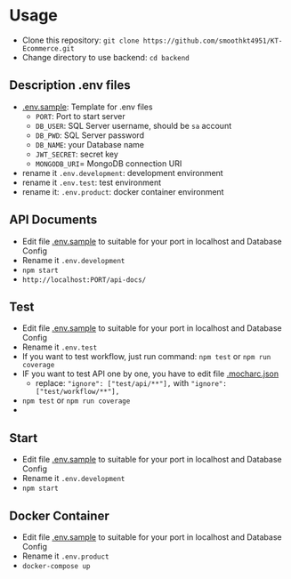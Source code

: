# Usage
- Clone this repository: `git clone https://github.com/smoothkt4951/KT-Ecommerce.git`
- Change directory to use backend: `cd backend`

## Description .env files
- [.env.sample](https://github.com/smoothkt4951/KT-Ecommerce/blob/main/backend/.env.sample): Template for .env files
  + `PORT`: Port to start server
  + `DB_USER`: SQL Server username, should be `sa` account
  + `DB_PWD`: SQL Server password
  + `DB_NAME`: your Database name
  + `JWT_SECRET`: secret key
  + `MONGODB_URI`= MongoDB connection URI
 - rename it `.env.development`: development environment
 - rename it `.env.test`: test environment
 - rename it: `.env.product`: docker container environment
## API Documents
- Edit file [.env.sample](https://github.com/smoothkt4951/KT-Ecommerce/blob/main/backend/.env.sample) to suitable for your port in localhost and Database Config 
- Rename it `.env.development`
- `npm start`
- `http://localhost:PORT/api-docs/`
## Test
- Edit file [.env.sample](https://github.com/smoothkt4951/KT-Ecommerce/blob/main/backend/.env.sample) to suitable for your port in localhost and Database Config 
- Rename it `.env.test`
- If you want to test workflow, just run command: `npm test` or `npm run coverage`
- IF you want to test API one by one, you have to edit file [.mocharc.json](https://github.com/smoothkt4951/KT-Ecommerce/blob/main/backend/.mocharc.json)
    + replace: `"ignore": ["test/api/**"],` with `"ignore": ["test/workflow/**"],`
- `npm test` or `npm run coverage`
- 
## Start
- Edit file [.env.sample](https://github.com/smoothkt4951/KT-Ecommerce/blob/main/backend/.env.sample) to suitable for your port in localhost and Database Config 
- Rename it `.env.development`
- `npm start`

## Docker Container
- Edit file [.env.sample](https://github.com/smoothkt4951/KT-Ecommerce/blob/main/backend/.env.sample) to suitable for your port in localhost and Database Config 
- Rename it `.env.product`
- `docker-compose up`


